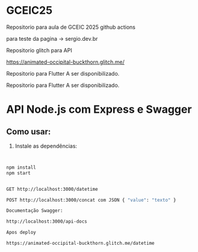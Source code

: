 # GCEIC25
Repositorio para aula de GCEIC 2025 github actions 

para teste da pagina  -> sergio.dev.br


Repositorio glitch para API

https://animated-occipital-buckthorn.glitch.me/

Repositorio para Flutter 
A ser disponibilizado.

Repositorio para Flutter A ser disponibilizado.


# API Node.js com Express e Swagger

## Como usar:

1. Instale as dependências:

```bash


npm install
npm start


GET http://localhost:3000/datetime

POST http://localhost:3000/concat com JSON { "value": "texto" }

Documentação Swagger:

http://localhost:3000/api-docs

Apos deploy

https://animated-occipital-buckthorn.glitch.me/datetime

